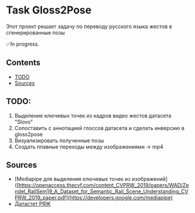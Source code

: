 # Task Gloss2Pose
Этот проект решает задачу по переводу русского языка жестов в сгенерированные позы

✅In progress.

## Contents
- [TODO](#TODO)
- [Sources](#Sources)
  
## <a name="TODO">TODO</a>:
1) Выделение ключевых точек из кадров видео жестов датасета "Slovo"
2) Сопоставить с аннотацией глоссов датасета и сделать инверсию в gloss2pose
3) Визуализировать полученные позы
4) Создать плавные переходы между изображениями -> mp4

## <a name="Sources">Sources</a>
- [Mediapipe для выделения ключевых точек из изображений]([https://openaccess.thecvf.com/content_CVPRW_2019/papers/WAD/Zendel_RailSem19_A_Dataset_for_Semantic_Rail_Scene_Understanding_CVPRW_2019_paper.pdf](https://developers.google.com/mediapipe)
- [Датастет РЯЖ]([https://www.researchgate.net/publication/371681469_Segmentacia_zeleznodoroznyh_putej_sovremennymi_svertocnymi_nejronnymi_setami](https://habr.com/ru/companies/sberdevices/articles/737018/)https://habr.com/ru/companies/sberdevices/articles/737018/)
